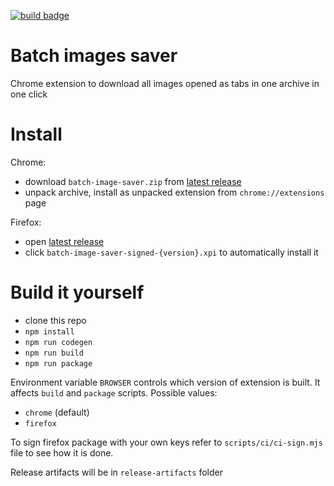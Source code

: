 [![build badge](https://github.com/lerarosalene/batched-img-save/actions/workflows/build.yaml/badge.svg)](https://github.com/lerarosalene/batched-img-save/actions/workflows/build.yaml)

# Batch images saver

Chrome extension to download all images opened as tabs in one archive in one click

# Install

Chrome:
- download `batch-image-saver.zip` from [latest release](https://github.com/lerarosalene/batched-img-save/releases/latest/)
- unpack archive, install as unpacked extension from `chrome://extensions` page

Firefox: 
- open [latest release](https://github.com/lerarosalene/batched-img-save/releases/latest/)
- click `batch-image-saver-signed-{version}.xpi` to automatically install it

# Build it yourself

- clone this repo
- `npm install`
- `npm run codegen`
- `npm run build`
- `npm run package`

Environment variable `BROWSER` controls which version of extension is built. It affects `build` and `package` scripts. Possible values:
- `chrome` (default)
- `firefox`

To sign firefox package with your own keys refer to `scripts/ci/ci-sign.mjs` file to see how it is done.

Release artifacts will be in `release-artifacts` folder
